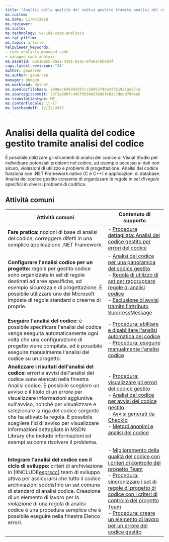 ```yaml
---
title: "Analisi della qualità del codice gestito tramite analisi del codice | Documenti Microsoft"
ms.custom: 
ms.date: 11/04/2016
ms.reviewer: 
ms.suite: 
ms.technology: vs-ide-code-analysis
ms.tgt_pltfrm: 
ms.topic: article
helpviewer_keywords:
- code analysis,managed code
- managed code analyis
ms.assetid: 68510a55-da51-4381-81a5-0feba76b8b4f
caps.latest.revision: "24"
author: gewarren
ms.author: gewarren
manager: ghogen
ms.workload: dotnet
ms.openlocfilehash: 2008ac649302d87cc2d45274de3fdb1981aa571d
ms.sourcegitcommit: 32f1a690fc445f9586d53698fc82c7debd784eeb
ms.translationtype: MT
ms.contentlocale: it-IT
ms.lasthandoff: 12/22/2017
---
```

# <a name="analyzing-managed-code-quality-by-using-code-analysis"></a>Analisi della qualità del codice gestito tramite analisi del codice
È possibile utilizzare gli strumenti di analisi del codice di Visual Studio per individuare potenziali problemi nel codice, ad esempio accesso ai dati non sicuro, violazioni di utilizzo e problemi di progettazione. Analisi del codice funziona con .NET Framework nativo (C e C++) e applicazioni di database. Analisi del codice gestito consente di organizzare le regole in *set di regole* specifici in diversi problemi di codifica.  
  
## <a name="common-tasks"></a>Attività comuni  
  
|Attività comuni|Contenuto di supporto|  
|------------------|------------------------|  
|**Fare pratica:** nozioni di base di analisi del codice, correggere difetti in una semplice applicazione .NET Framework.|-   [Procedura dettagliata: Analisi del codice gestito per errori del codice](../code-quality/walkthrough-analyzing-managed-code-for-code-defects.md)|  
|**Configurare l'analisi codice per un progetto:** regole per gestito codice sono organizzate in set di regole destinati ad aree specifiche, ad esempio sicurezza e di progettazione. È possibile utilizzare uno dei Microsoft imposta di regole standard o crearne di proprie.|-   [Analisi del codice per una panoramica del codice gestito](../code-quality/code-analysis-for-managed-code-overview.md)<br />-   [Regola di utilizzo di set per raggruppare regole di analisi codice](../code-quality/using-rule-sets-to-group-code-analysis-rules.md)<br />-   [Esclusione di avvisi tramite l'attributo SuppressMessage](../code-quality/suppress-warnings-by-using-the-suppressmessage-attribute.md)|  
|**Eseguire l'analisi del codice:** è possibile specificare l'analisi del codice venga eseguita automaticamente ogni volta che una configurazione di progetto viene compilata, ed è possibile eseguire manualmente l'analisi del codice su un progetto.|-   [Procedura: abilitare e disabilitare l'analisi automatica del codice](../code-quality/how-to-enable-and-disable-automatic-code-analysis-for-managed-code.md)<br />-   [Procedura: eseguire manualmente l'analisi codice](../code-quality/how-to-run-code-analysis-manually-for-managed-code.md)|  
|**Analizzare i risultati dell'analisi del codice:** errori e avvisi dell'analisi del codice sono elencati nella finestra Analisi codice. È possibile scegliere un avviso o il titolo di un errore per visualizzare informazioni aggiuntive sull'avviso, nonché per visualizzare e selezionare la riga del codice sorgente che ha attivato la regola. È possibile scegliere l'id di avviso per visualizzare informazioni dettagliate in MSDN Library che include informazioni ed esempi su come risolvere il problema.|-   [Procedura: visualizzare gli errori del codice gestito](../code-quality/how-to-view-managed-code-defects.md)<br />-   [Analisi del codice per avvisi del codice gestito](../code-quality/code-analysis-for-managed-code-warnings.md)<br />-   [Avvisi generati da CheckId](../code-quality/code-analysis-warnings-for-managed-code-by-checkid.md)<br />-   [Metodi anonimi e analisi del codice](../code-quality/anonymous-methods-and-code-analysis.md)|  
|**Integrare l'analisi del codice con il ciclo di sviluppo:** criteri di archiviazione in [!INCLUDE[esprscc](../code-quality/includes/esprscc_md.md)] team di sviluppo attiva per assicurarsi che tutto il codice archiviazioni soddisfino un set comune di standard di analisi codice. Creazione di un elemento di lavoro per la violazione di una regola di analisi codice è una procedura semplice che è possibile eseguire nella finestra Elenco errori.|-   [Miglioramento della qualità del codice con i criteri di controllo del progetto Team](../code-quality/enhancing-code-quality-with-team-project-check-in-policies.md)<br />-   [Procedura: sincronizzare i set di regole di progetto di codice con i criteri di controllo del progetto Team](../code-quality/how-to-synchronize-code-project-rule-sets-with-team-project-check-in-policy.md)<br />-   [Procedura: creare un elemento di lavoro per un errore del codice gestito](../code-quality/how-to-create-a-work-item-for-a-managed-code-defect.md)|